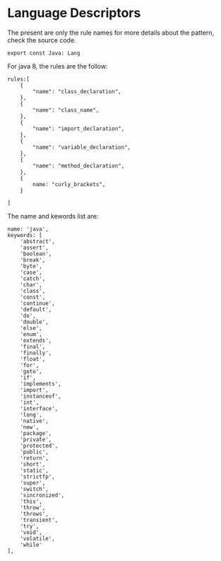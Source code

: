 # Language Descriptors #

The present are only the rule names for more details about the pattern, check the source code.

    export const Java: Lang

For java 8, the rules are the follow:

    rules:[
        {
            "name": "class_declaration",
        },
        {
            "name": "class_name",
        },
        {
            "name": "import_declaration",
        },
        {
            "name": "variable_declaration",
        },
        {
            "name": "method_declaration",
        },
        {
            name: "curly_brackets",
        }

    ]

The name and kewords list are:

    name: 'java',
    keywords: [
        'abstract',
        'assert',
        'boolean',
        'break',
        'byte',
        'case',
        'catch',
        'char',
        'class',
        'const',
        'continue',
        'default',
        'do',
        'double',
        'else',
        'enum',
        'extends',
        'final',
        'finally',
        'float',
        'for',
        'goto',
        'if',
        'implements',
        'import',
        'instanceof',
        'int',
        'interface',
        'long',
        'native',
        'new',
        'package',
        'private',
        'protected',
        'public',
        'return',
        'short',
        'static',
        'strictfp',
        'super',
        'switch',
        'sincronized',
        'this',
        'throw',
        'throws',
        'transient',
        'try',
        'void',
        'volatile',
        'while'
    ],